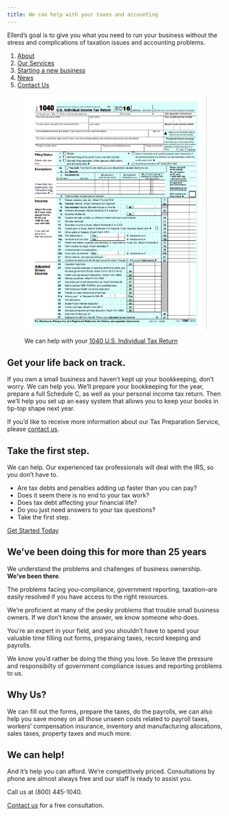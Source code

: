 ```yaml
---
title: We can help with your taxes and accounting
---
```


Ellerd’s goal is to give you what you need to run your business without the stress and complications of taxation issues and accounting problems.

<ol class="link-list">
  <li><a href="/about">About</a></li>
  <li><a href="/services">Our Services</a></li>
  <li><a href="/start-business">Starting a new business</a></li>
  <li><a href="/news">News</a></li>
  <li><a href="#contact">Contact Us</a></li>
</ol>

<figure>
  <img src="/uploads/1040.png" width="500" alt="1040 U.S. Individual Tax Return" />
  <p>We can help with your <a href="https://www.irs.gov/uac/about-form-1040">1040 U.S. Individual Tax Return</a></p>
</figure>

## Get your life back on track.

If you own a small business and haven’t kept up your bookkeeping, don’t worry. We can help you. We’ll prepare your bookkeeping for the year, prepare a full Schedule C, as well as your personal income tax return. Then we’ll help you set up an easy system that allows you to keep your books in tip-top shape next year.

If you’d like to receive more information about our Tax Preparation Service, please [contact us](#contact).

## Take the first step.

We can help. Our experienced tax professionals will deal with the IRS, so you don’t have to.

*   Are tax debts and penalties adding up faster than you can pay?
*   Does it seem there is no end to your tax work?
*   Does tax debt affecting your financial life?
*   Do you just need answers to your tax questions?
*   Take the first step.

[Get Started Today](#contact)

## We’ve been doing this for more than 25 years

We understand the problems and challenges of business ownership.  
**We’ve been there**.

The problems facing you–compliance, government reporting, taxation–are easily resolved if you have access to the right resources.

We’re proficient at many of the pesky problems that trouble small business owners. If we don’t know the answer, we know someone who does.

You’re an expert in your field, and you shouldn’t have to spend your valuable time filling out forms, preparaing taxes, record keeping and payrolls.

We know you’d rather be doing the thing you love. So leave the pressure and responsibilty of government compliance issues and reporting problems to us.

## Why Us?

We can fill out the forms, prepare the taxes, do the payrolls, we can also help you save money on all those unseen costs related to payroll taxes, workers’ compensation insurance, inventory and manufacturing allocations, sales taxes, property taxes and much more.

## We can help!

And it’s help you can afford. We’re competitively priced. Consultations by phone are almost always free and our staff is ready to assist you.

Call us at (800) 445-1040.

[Contact us](#contact) for a free consultation.
